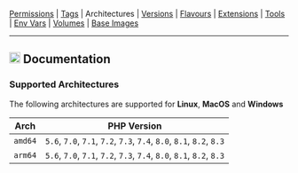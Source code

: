 [Permissions](syncronize-file-permissions.md) |
[Tags](docker-tags.md) |
Architectures |
[Versions](php-versions.md) |
[Flavours](flavours.md) |
[Extensions](php-modules.md) |
[Tools](available-tools.md) |
[Env Vars](docker-env-variables.md) |
[Volumes](docker-volumes.md) |
[Base Images](base-images.md)

---

<h2><img name="Documentation" title="Documentation" width="20" src="https://github.com/devilbox/artwork/raw/master/submissions_logo/cytopia/01/png/logo_64_trans.png"> Documentation</h2>



### Supported Architectures

The following architectures are supported for **Linux**, **MacOS** and **Windows**

| Arch    | PHP Version                                                          |
|---------|----------------------------------------------------------------------|
| `amd64` | `5.6`, `7.0`, `7.1`, `7.2`, `7.3`, `7.4`, `8.0`, `8.1`, `8.2`, `8.3` |
| `arm64` | `5.6`, `7.0`, `7.1`, `7.2`, `7.3`, `7.4`, `8.0`, `8.1`, `8.2`, `8.3` |
